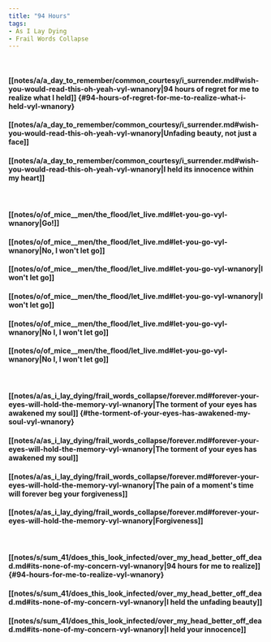 ```yaml
---
title: "94 Hours"
tags:
- As I Lay Dying
- Frail Words Collapse
---
```

&nbsp;
#### [[notes/a/a_day_to_remember/common_courtesy/i_surrender.md#wish-you-would-read-this-oh-yeah-vyl-wnanory|94 hours of regret for me to realize what I held]] {#94-hours-of-regret-for-me-to-realize-what-i-held-vyl-wnanory}
#### [[notes/a/a_day_to_remember/common_courtesy/i_surrender.md#wish-you-would-read-this-oh-yeah-vyl-wnanory|Unfading beauty, not just a face]]
#### [[notes/a/a_day_to_remember/common_courtesy/i_surrender.md#wish-you-would-read-this-oh-yeah-vyl-wnanory|I held its innocence within my heart]]
&nbsp;
#### [[notes/o/of_mice__men/the_flood/let_live.md#let-you-go-vyl-wnanory|Go!]]
#### [[notes/o/of_mice__men/the_flood/let_live.md#let-you-go-vyl-wnanory|No, I won't let go]]
#### [[notes/o/of_mice__men/the_flood/let_live.md#let-you-go-vyl-wnanory|I won't let go]]
#### [[notes/o/of_mice__men/the_flood/let_live.md#let-you-go-vyl-wnanory|I won't let go]]
#### [[notes/o/of_mice__men/the_flood/let_live.md#let-you-go-vyl-wnanory|No I, I won't let go]]
#### [[notes/o/of_mice__men/the_flood/let_live.md#let-you-go-vyl-wnanory|No I, I won't let go]]
&nbsp;
#### [[notes/a/as_i_lay_dying/frail_words_collapse/forever.md#forever-your-eyes-will-hold-the-memory-vyl-wnanory|The torment of your eyes has awakened my soul]] {#the-torment-of-your-eyes-has-awakened-my-soul-vyl-wnanory}
#### [[notes/a/as_i_lay_dying/frail_words_collapse/forever.md#forever-your-eyes-will-hold-the-memory-vyl-wnanory|The torment of your eyes has awakened my soul]]
#### [[notes/a/as_i_lay_dying/frail_words_collapse/forever.md#forever-your-eyes-will-hold-the-memory-vyl-wnanory|The pain of a moment's time will forever beg your forgiveness]]
#### [[notes/a/as_i_lay_dying/frail_words_collapse/forever.md#forever-your-eyes-will-hold-the-memory-vyl-wnanory|Forgiveness]]
&nbsp;
#### [[notes/s/sum_41/does_this_look_infected/over_my_head_better_off_dead.md#its-none-of-my-concern-vyl-wnanory|94 hours for me to realize]] {#94-hours-for-me-to-realize-vyl-wnanory}
#### [[notes/s/sum_41/does_this_look_infected/over_my_head_better_off_dead.md#its-none-of-my-concern-vyl-wnanory|I held the unfading beauty]]
#### [[notes/s/sum_41/does_this_look_infected/over_my_head_better_off_dead.md#its-none-of-my-concern-vyl-wnanory|I held your innocence]]
